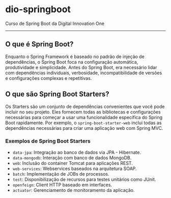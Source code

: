 # dio-springboot
Curso de Spring Boot da Digital Innovation One

--------------------

## O que é Spring Boot?
Enquanto o Spring Framework é baseado no padrão de injeção de dependências, o Spring Boot foca na configuração automática, produtividade e simplicidade. Antes do Spring Boot, era necessário lidar com dependências individuais, verbosidade, incompatibilidade de versões e configurações complexas e repetitivas.

## O que são Spring Boot Starters?
Os Starters são um conjunto de dependências convenientes que você pode incluir no seu projeto. Eles fornecem todas as bibliotecas e configurações necessárias para começar a usar uma funcionalidade específica do Spring Boot rapidamente. Por exemplo, o `spring-boot-starter-web` inclui todas as dependências necessárias para criar uma aplicação web com Spring MVC.

### Exemplos de Spring Boot Starters
- `data-jpa`: Integração ao banco de dados via JPA - Hibernate.
- `data-mongodb`: Interação com banco de dados MongoDB.
- `web`: Inclusão do container Tomcat para aplicações REST.
- `web-services`: Webservices baseados na arquitetura SOAP.
- `batch`: Implementação de JOBs de processos.
- `test`: Disponibilização de recursos para testes unitários como JUnit.
- `openfeign`: Client HTTP baseado em interfaces.
- `actuator`: Gerenciamento de monitoramento da aplicação.